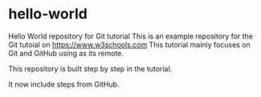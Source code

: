 # hello-world
Hello World repository for Git tutorial
This is an example repository for the Git tutoial on https://www.w3schools.com
This tutorial mainly focuses on Git and GitHub using as its remote.

This repository is built step by step in the tutorial.

It now include steps from GitHub.
